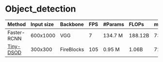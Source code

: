 # Object_detection


|Method       | Input size| Backbone   | FPS | #Params | FLOPs   | mAP(%)|  Venue    |
|:---         | :---      | :---       |:--- | :---    |:---     |:---   |  :---     |
|Faster-RCNN  | 600x1000  | VGG        | 7   | 134.7 M | 188.12B | 73.2  |           | 
|[Tiny-DSOD](https://arxiv.org/abs/1807.11013) | 300x300   | FireBlocks | 105 | 0.95 M  | 1.06B   | 72.1  | [BMVC 2018](http://bmvc2018.org/contents/papers/0145.pdf) |
